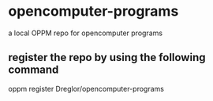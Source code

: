 # opencomputer-programs
a local OPPM repo for opencomputer programs

## register the repo by using the following command
oppm register Dreglor/opencomputer-programs

